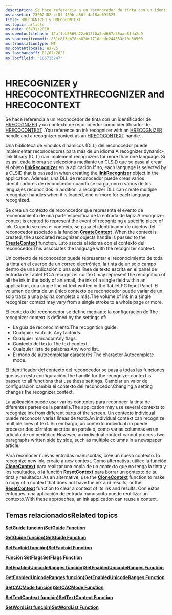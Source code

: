 ```yaml
---
description: Se hace referencia a un reconocedor de tinta con un identificador de HRECOGNIZER y un contexto de reconocedor como identificador de HRECOCONTEXT. Una biblioteca de vínculos dinámicos (DLL) del reconocedor puede implementar reconocedores para más de un idioma.
ms.assetid: 23002d02-cf8f-489b-a50f-4a18ac091825
title: HRECOGNIZER y HRECOCONTEXT
ms.topic: article
ms.date: 05/31/2018
ms.openlocfilehash: 12af1bb5569a22a612f0a3ed667a55aac81da2c9
ms.sourcegitcommit: 831e8f3db78ab820e1710cede244553c70e50500
ms.translationtype: MT
ms.contentlocale: es-ES
ms.lasthandoff: 01/07/2021
ms.locfileid: "105715247"
---
```

# <a name="hrecognizer-and-hrecocontext"></a><span data-ttu-id="c30fe-103">HRECOGNIZER y HRECOCONTEXT</span><span class="sxs-lookup"><span data-stu-id="c30fe-103">HRECOGNIZER and HRECOCONTEXT</span></span>

<span data-ttu-id="c30fe-104">Se hace referencia a un reconocedor de tinta con un identificador de [HRECOGNIZER](hrecognizer-handle.md) y un contexto de reconocedor como identificador de [HRECOCONTEXT](hrecocontext-handle.md) .</span><span class="sxs-lookup"><span data-stu-id="c30fe-104">You reference an ink recognizer with an [HRECOGNIZER](hrecognizer-handle.md) handle and a recognizer context as an [HRECOCONTEXT](hrecocontext-handle.md) handle.</span></span>

<span data-ttu-id="c30fe-105">Una biblioteca de vínculos dinámicos (DLL) del reconocedor puede implementar reconocedores para más de un idioma.</span><span class="sxs-lookup"><span data-stu-id="c30fe-105">A recognizer dynamic-link library (DLL) can implement recognizers for more than one language.</span></span> <span data-ttu-id="c30fe-106">Si es así, cada idioma se selecciona mediante un CLSID que se pasa al crear el objeto [**IInkRecognizer**](/windows/desktop/api/msinkaut/nn-msinkaut-iinkrecognizer) en la aplicación.</span><span class="sxs-lookup"><span data-stu-id="c30fe-106">If so, each language is selected by a CLSID that is passed in when creating the [**IInkRecognizer**](/windows/desktop/api/msinkaut/nn-msinkaut-iinkrecognizer) object in the application.</span></span> <span data-ttu-id="c30fe-107">Además, una DLL de reconocedor puede crear varios identificadores de reconocedor cuando se carga, uno o varios de los lenguajes reconocidos.</span><span class="sxs-lookup"><span data-stu-id="c30fe-107">In addition, a recognizer DLL can create multiple recognizer handles when it is loaded, one or more for each language recognized.</span></span>

<span data-ttu-id="c30fe-108">Se crea un contexto de reconocedor que representa el evento de reconocimiento de una parte específica de la entrada de lápiz.</span><span class="sxs-lookup"><span data-stu-id="c30fe-108">A recognizer context is created to represent the event of recognizing a specific piece of ink.</span></span> <span data-ttu-id="c30fe-109">Cuando se crea el contexto, se pasa el identificador de objetos del reconocedor asociado a la función [**CreateContext**](/windows/desktop/api/recapis/nf-recapis-createcontext) .</span><span class="sxs-lookup"><span data-stu-id="c30fe-109">When the context is created, the associated recognizer objects handle is passed to the [**CreateContext**](/windows/desktop/api/recapis/nf-recapis-createcontext) function.</span></span> <span data-ttu-id="c30fe-110">Esto asocia el idioma con el contexto del reconocedor.</span><span class="sxs-lookup"><span data-stu-id="c30fe-110">This associates the language with the recognizer context.</span></span>

<span data-ttu-id="c30fe-111">Un contexto de reconocedor puede representar el reconocimiento de toda la tinta en el cuerpo de un correo electrónico, la tinta de un solo campo dentro de una aplicación o una sola línea de texto escrita en el panel de entrada de Tablet PC.</span><span class="sxs-lookup"><span data-stu-id="c30fe-111">A recognizer context may represent the recognition of all the ink in the body of an email, the ink of a single field within an application, or a single line of text written in the Tablet PC Input Panel.</span></span> <span data-ttu-id="c30fe-112">El volumen de tinta de un único contexto de reconocedor puede variar de un solo trazo a una página completa o más.</span><span class="sxs-lookup"><span data-stu-id="c30fe-112">The volume of ink in a single recognizer context may vary from a single stroke to a whole page or more.</span></span>

<span data-ttu-id="c30fe-113">El contexto del reconocedor se define mediante la configuración de:</span><span class="sxs-lookup"><span data-stu-id="c30fe-113">The recognizer context is defined by the settings of:</span></span>

-   <span data-ttu-id="c30fe-114">La guía de reconocimiento.</span><span class="sxs-lookup"><span data-stu-id="c30fe-114">The recognition guide.</span></span>
-   <span data-ttu-id="c30fe-115">Cualquier Factoids.</span><span class="sxs-lookup"><span data-stu-id="c30fe-115">Any factoids.</span></span>
-   <span data-ttu-id="c30fe-116">Cualquier marcador.</span><span class="sxs-lookup"><span data-stu-id="c30fe-116">Any flags.</span></span>
-   <span data-ttu-id="c30fe-117">Contexto del texto.</span><span class="sxs-lookup"><span data-stu-id="c30fe-117">The text context.</span></span>
-   <span data-ttu-id="c30fe-118">Cualquier lista de palabras.</span><span class="sxs-lookup"><span data-stu-id="c30fe-118">Any word list.</span></span>
-   <span data-ttu-id="c30fe-119">El modo de autocompletar caracteres.</span><span class="sxs-lookup"><span data-stu-id="c30fe-119">The character Autocomplete mode.</span></span>

<span data-ttu-id="c30fe-120">El identificador del contexto del reconocedor se pasa a todas las funciones que usan esta configuración.</span><span class="sxs-lookup"><span data-stu-id="c30fe-120">The handle for the recognizer context is passed to all functions that use these settings.</span></span> <span data-ttu-id="c30fe-121">Cambiar un valor de configuración cambia el contexto del reconocedor.</span><span class="sxs-lookup"><span data-stu-id="c30fe-121">Changing a setting changes the recognizer context.</span></span>

<span data-ttu-id="c30fe-122">La aplicación puede usar varios contextos para reconocer la tinta de diferentes partes de la pantalla.</span><span class="sxs-lookup"><span data-stu-id="c30fe-122">The application may use several contexts to recognize ink from different parts of the screen.</span></span> <span data-ttu-id="c30fe-123">Un contexto individual puede reconocer varias líneas de texto.</span><span class="sxs-lookup"><span data-stu-id="c30fe-123">An individual context can recognize multiple lines of text.</span></span> <span data-ttu-id="c30fe-124">Sin embargo, un contexto individual no puede procesar dos párrafos escritos en paralelo, como varias columnas en un artículo de un periódico.</span><span class="sxs-lookup"><span data-stu-id="c30fe-124">However, an individual context cannot process two paragraphs written side by side, such as multiple columns in a newspaper article.</span></span>

<span data-ttu-id="c30fe-125">Para reconocer nuevas entradas manuscritas, cree un nuevo contexto.</span><span class="sxs-lookup"><span data-stu-id="c30fe-125">To recognize new ink, create a new context.</span></span> <span data-ttu-id="c30fe-126">Como alternativa, utilice la función [**CloneContext**](/windows/desktop/api/recapis/nf-recapis-clonecontext) para realizar una copia de un contexto que no tenga la tinta y los resultados, o la función [**ResetContext**](/windows/desktop/api/recapis/nf-recapis-resetcontext) para borrar un contexto de su tinta y resultados.</span><span class="sxs-lookup"><span data-stu-id="c30fe-126">As an alternative, use the [**CloneContext**](/windows/desktop/api/recapis/nf-recapis-clonecontext) function to make a copy of a context that does not have the ink and results, or the [**ResetContext**](/windows/desktop/api/recapis/nf-recapis-resetcontext) function to clear a context of its ink and results.</span></span> <span data-ttu-id="c30fe-127">Con estos enfoques, una aplicación de entrada manuscrita puede reutilizar un contexto.</span><span class="sxs-lookup"><span data-stu-id="c30fe-127">With these approaches, an ink application can reuse a context.</span></span>

## <a name="related-topics"></a><span data-ttu-id="c30fe-128">Temas relacionados</span><span class="sxs-lookup"><span data-stu-id="c30fe-128">Related topics</span></span>

<dl> <dt>

[<span data-ttu-id="c30fe-129">**SetGuide función)**</span><span class="sxs-lookup"><span data-stu-id="c30fe-129">**SetGuide Function**</span></span>](/windows/desktop/api/recapis/nf-recapis-setguide)
</dt> <dt>

[<span data-ttu-id="c30fe-130">**GetGuide función)**</span><span class="sxs-lookup"><span data-stu-id="c30fe-130">**GetGuide Function**</span></span>](/windows/desktop/api/recapis/nf-recapis-getguide)
</dt> <dt>

[<span data-ttu-id="c30fe-131">**SetFactoid función)**</span><span class="sxs-lookup"><span data-stu-id="c30fe-131">**SetFactoid Function**</span></span>](/windows/desktop/api/recapis/nf-recapis-setfactoid)
</dt> <dt>

[<span data-ttu-id="c30fe-132">**Función SetFlags**</span><span class="sxs-lookup"><span data-stu-id="c30fe-132">**SetFlags Function**</span></span>](/windows/desktop/api/recapis/nf-recapis-setflags)
</dt> <dt>

[<span data-ttu-id="c30fe-133">**SetEnabledUnicodeRanges función)**</span><span class="sxs-lookup"><span data-stu-id="c30fe-133">**SetEnabledUnicodeRanges Function**</span></span>](/windows/desktop/api/recapis/nf-recapis-setenabledunicoderanges)
</dt> <dt>

[<span data-ttu-id="c30fe-134">**GetEnabledUnicodeRanges función)**</span><span class="sxs-lookup"><span data-stu-id="c30fe-134">**GetEnabledUnicodeRanges Function**</span></span>](/windows/desktop/api/recapis/nf-recapis-getenabledunicoderanges)
</dt> <dt>

[<span data-ttu-id="c30fe-135">**SetCACMode función)**</span><span class="sxs-lookup"><span data-stu-id="c30fe-135">**SetCACMode Function**</span></span>](/windows/desktop/api/recapis/nf-recapis-setcacmode)
</dt> <dt>

[<span data-ttu-id="c30fe-136">**SetTextContext función)**</span><span class="sxs-lookup"><span data-stu-id="c30fe-136">**SetTextContext Function**</span></span>](/windows/desktop/api/recapis/nf-recapis-settextcontext)
</dt> <dt>

[<span data-ttu-id="c30fe-137">**SetWordList función)**</span><span class="sxs-lookup"><span data-stu-id="c30fe-137">**SetWordList Function**</span></span>](/windows/desktop/api/recapis/nf-recapis-setwordlist)
</dt> </dl>

 

 



